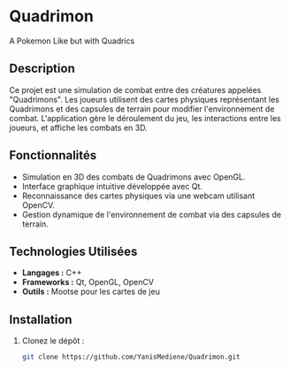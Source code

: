 # Quadrimon
A Pokemon Like but with Quadrics

## Description

Ce projet est une simulation de combat entre des créatures appelées "Quadrimons". Les joueurs utilisent des cartes physiques représentant les Quadrimons et des capsules de terrain pour modifier l'environnement de combat. L'application gère le déroulement du jeu, les interactions entre les joueurs, et affiche les combats en 3D.

## Fonctionnalités

- Simulation en 3D des combats de Quadrimons avec OpenGL.
- Interface graphique intuitive développée avec Qt.
- Reconnaissance des cartes physiques via une webcam utilisant OpenCV.
- Gestion dynamique de l'environnement de combat via des capsules de terrain.

## Technologies Utilisées

- **Langages :** C++
- **Frameworks :** Qt, OpenGL, OpenCV
- **Outils :** Mootse pour les cartes de jeu

## Installation

1. Clonez le dépôt :
   ```bash
   git clone https://github.com/YanisMediene/Quadrimon.git

